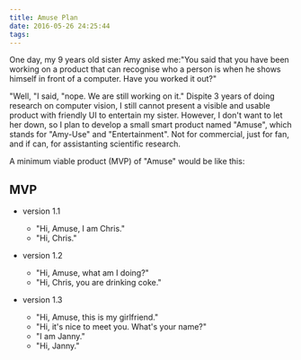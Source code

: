 ```yaml
---
title: Amuse Plan
date: 2016-05-26 24:25:44
tags:
---
```


One day, my 9 years old sister Amy asked me:"You said that you have been working on a product that can recognise who a person is when he shows himself in front of a computer. Have you worked it out?"

"Well, "I said, "nope. We are still working on it." Dispite 3 years of doing research on computer vision, I still cannot present a visible and usable product with friendly UI to entertain my sister. However, I don't want to let her down, so I plan to develop a small smart product named "Amuse", which stands for "Amy-Use" and "Entertainment". Not for commercial, just for fan, and if can, for assistanting scientific research.

A minimum viable product (MVP) of "Amuse" would be like this:

<!--more-->

## MVP

- version 1.1
    + "Hi, Amuse, I am Chris."
    + "Hi, Chris."

- version 1.2
    + "Hi, Amuse, what am I doing?"
    + "Hi, Chris, you are drinking coke."

- version 1.3
    + "Hi, Amuse, this is my girlfriend."
    + "Hi, it's nice to meet you. What's your name?"
    + "I am Janny."
    + "Hi, Janny."
